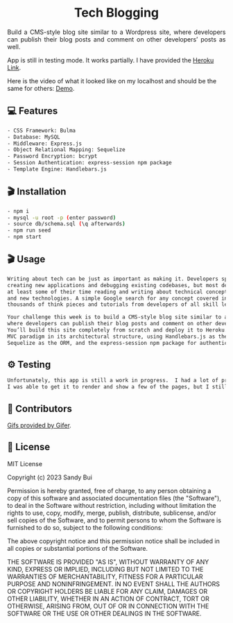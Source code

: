 <h1 align="center">Tech Blogging</h1>

<div style="text-align: justify;">

Build a CMS-style blog site similar to a Wordpress site, where developers can publish their blog 
posts and comment on other developers’ posts as well. 

</div>

 <p align="left">App is still in testing mode. It works partially. I have provided the <a href="https://techblogging12345-0e531ee0eeec.herokuapp.com/">Heroku Link</a>.</p>

  <p align="left">Here is the video of what it looked like on my localhost and should be the same for others:  <a href="https://drive.google.com/file/d/10m9VJQbW0A1hDPYmqEpICdJJba87YvXG/view">Demo</a>.</p>


## 💻 Features

```sh
- CSS Framework: Bulma
- Database: MySQL 
- Middleware: Express.js
- Object Relational Mapping: Sequelize
- Password Encryption: bcrypt 
- Session Authentication: express-session npm package
- Template Engine: Handlebars.js
```

## 🎬 Installation
```sh
- npm i
- mysql -u root -p (enter password) 
- source db/schema.sql (\q afterwards)
- npm run seed
- npm start 
```

## 🎬 Usage

```sh
Writing about tech can be just as important as making it. Developers spend plenty of time 
creating new applications and debugging existing codebases, but most developers also spend 
at least some of their time reading and writing about technical concepts, recent advancements, 
and new technologies. A simple Google search for any concept covered in this course returns 
thousands of think pieces and tutorials from developers of all skill levels!

Your challenge this week is to build a CMS-style blog site similar to a Wordpress site, 
where developers can publish their blog posts and comment on other developers’ posts as well. 
You’ll build this site completely from scratch and deploy it to Heroku. Your app will follow the
MVC paradigm in its architectural structure, using Handlebars.js as the templating language, 
Sequelize as the ORM, and the express-session npm package for authentication.
```

## ⚙️ Testing

```sh
Unfortunately, this app is still a work in progress.  I had a lot of problems with Heroku.
I was able to get it to render and show a few of the pages, but I still need to work on it further.
```

## 🤝 Contributors


<p align="left"><a href="<https://gifer.com">Gifs provided by Gifer</a>.</p>
    </p>


## 📝 License

MIT License

Copyright (c) 2023 Sandy Bui

Permission is hereby granted, free of charge, to any person obtaining a copy of this software and associated documentation files (the "Software"), to deal in the Software without restriction, including without limitation the rights to use, copy, modify, merge, publish, distribute, sublicense, and/or sell copies of the Software, and to permit persons to whom the Software is furnished to do so, subject to the following conditions:

The above copyright notice and this permission notice shall be included in all copies or substantial portions of the Software.

THE SOFTWARE IS PROVIDED "AS IS", WITHOUT WARRANTY OF ANY KIND, EXPRESS OR IMPLIED, INCLUDING BUT NOT LIMITED TO THE WARRANTIES OF MERCHANTABILITY, FITNESS FOR A PARTICULAR PURPOSE AND NONINFRINGEMENT. IN NO EVENT SHALL THE AUTHORS OR COPYRIGHT HOLDERS BE LIABLE FOR ANY CLAIM, DAMAGES OR OTHER LIABILITY, WHETHER IN AN ACTION OF CONTRACT, TORT OR OTHERWISE, ARISING FROM, OUT OF OR IN CONNECTION WITH THE SOFTWARE OR THE USE OR OTHER DEALINGS IN THE SOFTWARE.

